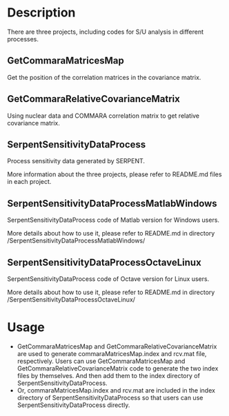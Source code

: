 # Description 
There are three projects, including codes for S/U analysis in different processes.  
## GetCommaraMatricesMap
Get the position of the correlation matrices in the covariance matrix.  
## GetCommaraRelativeCovarianceMatrix
Using nuclear data and COMMARA correlation matrix to get relative covariance matrix.
## SerpentSensitivityDataProcess
Process sensitivity data generated by SERPENT.  
  
More information about the three projects, please refer to README.md files in each project.
## SerpentSensitivityDataProcessMatlabWindows
SerpentSensitivityDataProcess code of Matlab version for Windows users.  
  
More details about how to use it, please refer to README.md in directory /SerpentSensitivityDataProcessMatlabWindows/
## SerpentSensitivityDataProcessOctaveLinux
SerpentSensitivityDataProcess code of Octave version for Linux users.  
  
More details about how to use it, please refer to README.md in directory /SerpentSensitivityDataProcessOctaveLinux/

# Usage
- GetCommaraMatricesMap and GetCommaraRelativeCovarianceMatrix are used to generate commaraMatricesMap.index and rcv.mat file, respectively.
Users can use GetCommaraMatricesMap and GetCommaraRelativeCovarianceMatrix code to generate the two index files by themselves. And then
add them to the index directory of SerpentSensitivityDataProcess.
- Or, commaraMatricesMap.index and rcv.mat are included in the index directory of SerpentSensitivityDataProcess so that users can use SerpentSensitivityDataProcess
 directly.
